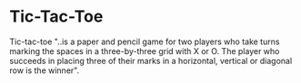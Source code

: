 # Tic-Tac-Toe
Tic-tac-toe "..is a paper and pencil game for two players who take turns marking the spaces in a three-by-three grid with X or O. The player who succeeds in placing three of their marks in a horizontal, vertical or diagonal row is the winner".